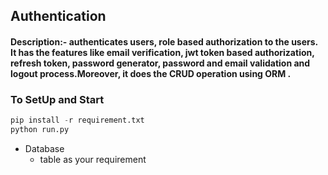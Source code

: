 ## Authentication
#### Description:- authenticates users, role based authorization to the users. It has the features like  email verification, jwt token based authorization, refresh token, password generator, password and email validation and logout process.Moreover, it does the CRUD operation using ORM .



### To SetUp and Start
```python
pip install -r requirement.txt
python run.py
```

- Database
  - table as your requirement




  
  

